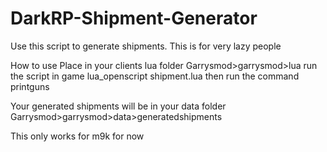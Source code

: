 # DarkRP-Shipment-Generator
Use this script to generate shipments. This is for very lazy people

How to use
Place in your clients lua folder
Garrysmod>garrysmod>lua
run the script in game lua_openscript shipment.lua
then run the command printguns

Your generated shipments will be in your data folder
Garrysmod>garrysmod>data>generatedshipments

This only works for m9k for now
